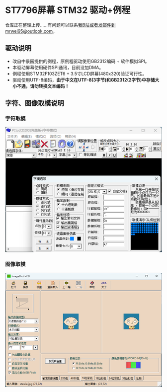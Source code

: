 # ST7796屏幕 STM32 驱动+例程
仓库正在整理上传......有问题可以联系[我B站](https://space.bilibili.com/2004315025)或者发邮件到mrwei95@outlook.com。
## 驱动说明
* 改自中景园提供的例程，原例程驱动使用GB2312编码 + 软件模拟SPI。
* 本驱动屏幕使用硬件SPI通讯，目前没加DMA。
* 例程使用STM32F103ZET6 + 3.5寸LCD屏幕(480x320)验证可行性。
* 驱动使用UTF-8编码，**由于中文在UTF-8(3字节)和GB2312(2字节)中存储大小不通，请勿转换文本编码！**

## 字符、图像取模说明
### 字符取模
![字符取模](./Document/字符取模.png)
### 图像取模
![图像取模](./Document/图像取模.png)
